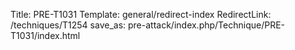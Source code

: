 Title: PRE-T1031
Template: general/redirect-index
RedirectLink: /techniques/T1254
save_as: pre-attack/index.php/Technique/PRE-T1031/index.html